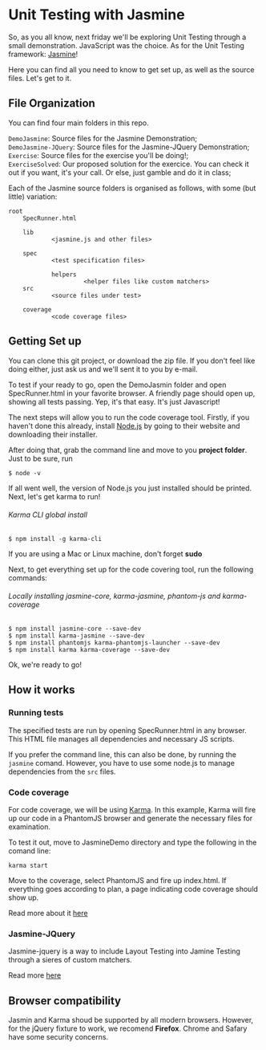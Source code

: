 # Unit Testing with Jasmine

So, as you all know, next friday we'll be exploring Unit Testing through a small demonstration.
JavaScript was the choice.
As for the Unit Testing framework: [Jasmine](http://jasmine.github.io/2.5/introduction.html)!

Here you can find all you need to know to get set up, as well as the source files.
Let's get to it.

## File Organization

You can find four main folders in this repo.

`DemoJasmine`: Source files for the Jasmine Demonstration; <br>
`DemoJasmine-JQuery`: Source files for the Jasmine-JQuery Demonstration; <br>
`Exercise`: Source files for the exercise you'll be doing!; <br>
`ExerciseSolved`: Our proposed solution for the exercice. You can check it out if you want, it's your call. Or else, just gamble and do it in class; <br>

Each of the Jasmine source folders is organised as follows, with some (but little) variation:

```
root
    SpecRunner.html

    lib
            <jasmine.js and other files>

    spec
            <test specification files>

            helpers
                     <helper files like custom matchers>
    src
            <source files under test>
    
    coverage
            <code coverage files>

```

## Getting Set up

You can clone this git project, or download the zip file.
If you don't feel like doing either, just ask us and we'll sent it to you by e-mail.

To test if your ready to go, open the DemoJasmin folder and open SpecRunner.html in your favorite browser.
A friendly page should open up, showing all tests passing. Yep, it's that easy. It's just Javascript!

The next steps will allow you to run the code coverage tool.
Firstly, if you haven't done this already, install [Node.js](https://nodejs.org/en/) by going to their website and downloading their installer.


After doing that, grab the command line and move to you __project folder__.
Just to be sure, run
```
$ node -v
```

If all went well, the version of Node.js you just installed should be printed.
Next, let's get karma to run!


###### Karma CLI global install
```
$ npm install -g karma-cli
```

If you are using a Mac or Linux machine, don't forget __sudo__

Next, to get everything set up for the code covering tool, run the following commands:

###### Locally installing jasmine-core, karma-jasmine, phantom-js and karma-coverage
```
$ npm install jasmine-core --save-dev
$ npm install karma-jasmine --save-dev
$ npm install phantomjs karma-phantomjs-launcher --save-dev
$ npm install karma karma-coverage --save-dev
```
Ok, we're ready to go!

## How it works

### Running tests

The specified tests are run by opening SpecRunner.html in any browser.
This HTML file manages all dependencies and necessary JS scripts.

If you prefer the command line, this can also be done, by running the `jasmine` comand.
However, you have to use some node.js to manage dependencies from the `src` files.

### Code coverage

For code coverage, we will be using [Karma](https://karma-runner.github.io/1.0/index.html).
In this example, Karma will fire up our code in a PhantomJS browser and generate the necessary files for examination.

To test it out, move to JasmineDemo directory and type the following in the comand line:

```
karma start
```
Move to the coverage, select PhantomJS and fire up index.html.
If everything goes according to plan, a page indicating code coverage should show up.

Read more about it [here](https://github.com/karma-runner/karma-coverage)

### Jasmine-JQuery

Jasmine-jquery is a way to include Layout Testing into Jamine Testing through a sieres of custom matchers.

Read more [here](https://github.com/velesin/jasmine-jquery)

## Browser compatibility

Jasmin and Karma shoud be supported by all modern browsers.
However, for the jQuery fixture to work, we recomend __Firefox__. 
Chrome and Safary have some security concerns.
